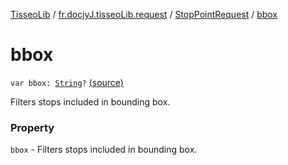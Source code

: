 [TisseoLib](../../index.md) / [fr.docjyJ.tisseoLib.request](../index.md) / [StopPointRequest](index.md) / [bbox](./bbox.md)

# bbox

`var bbox: `[`String`](https://kotlinlang.org/api/latest/jvm/stdlib/kotlin/-string/index.html)`?` [(source)](https://github.com/docjyJ/TisseoLib/tree/master/src/main/kotlin/fr/docjyJ/tisseoLib/request/StopPointRequest.kt#L30)

Filters stops included in bounding box.

### Property

`bbox` - Filters stops included in bounding box.